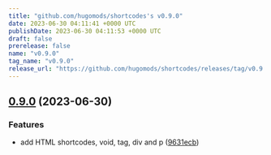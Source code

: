 ```yaml
---
title: "github.com/hugomods/shortcodes's v0.9.0"
date: 2023-06-30 04:11:41 +0000 UTC
publishDate: 2023-06-30 04:11:53 +0000 UTC
draft: false
prerelease: false
name: "v0.9.0"
tag_name: "v0.9.0"
release_url: "https://github.com/hugomods/shortcodes/releases/tag/v0.9.0"
---
```


## [0.9.0](https://github.com/hugomods/shortcodes/compare/v0.8.0...v0.9.0) (2023-06-30)


### Features

* add HTML shortcodes, void, tag, div and p ([9631ecb](https://github.com/hugomods/shortcodes/commit/9631ecb5d8d4e6605e3a1839256276b5760433c6))
